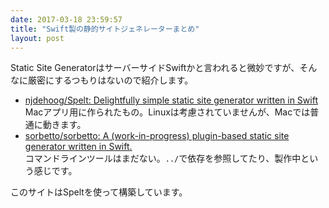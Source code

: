 ```yaml
---
date: 2017-03-18 23:59:57
title: "Swift製の静的サイトジェネレーターまとめ"
layout: post
---
```


Static Site GeneratorはサーバーサイドSwiftかと言われると微妙ですが、そんなに厳密にするつもりはないので紹介します。

- [njdehoog/Spelt: Delightfully simple static site generator written in Swift](https://github.com/njdehoog/Spelt)  
Macアプリ用に作られたもの。Linuxは考慮されていませんが、Macでは普通に動きます。
- [sorbetto/sorbetto: A (work-in-progress) plugin-based static site generator written in Swift.](https://github.com/sorbetto/sorbetto)  
コマンドラインツールはまだない。`../`で依存を参照してたり、製作中という感じです。

このサイトはSpeltを使って構築しています。


